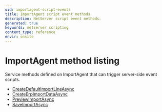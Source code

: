 ```yaml
---
uid: importagent-script-events
title: ImportAgent script event methods
description: NetServer script event methods.
generated: true
keywords: netserver scripting
content_type: reference
envir: onsite
---
```


# ImportAgent method listing

Service methods defined on <see cref='T:IImportAgent'>ImportAgent</see> that can trigger server-side event scripts.

* [CreateDefaultImportLineAsync](createdefaultimportlineasync.md)
* [CreateErpImportDataAsync](createerpimportdataasync.md)
* [PreviewImportAsync](previewimportasync.md)
* [SaveImportAsync](saveimportasync.md)

